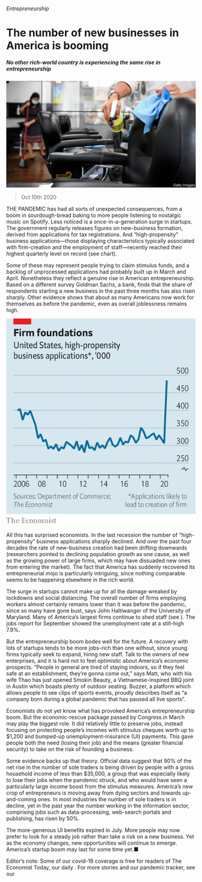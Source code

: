 ###### Entrepreneurship

# The number of new businesses in America is booming 

##### No other rich-world country is experiencing the same rise in entrepreneurship 

![image](images/20201010_USP503.jpg) 

> Oct 10th 2020 


THE PANDEMIC has had all sorts of unexpected consequences, from a boom in sourdough-bread baking to more people listening to nostalgic music on Spotify. Less noticed is a once-in-a-generation surge in startups. The government regularly releases figures on new-business formation, derived from applications for tax registrations. And “high-propensity” business applications—those displaying characteristics typically associated with firm-creation and the employment of staff—recently reached their highest quarterly level on record (see chart).


Some of these may represent people trying to claim stimulus funds, and a backlog of unprocessed applications had probably built up in March and April. Nonetheless they reflect a genuine rise in American entrepreneurship. Based on a different survey Goldman Sachs, a bank, finds that the share of respondents starting a new business in the past three months has also risen sharply. Other evidence shows that about as many Americans now work for themselves as before the pandemic, even as overall joblessness remains high.

![image](images/20201010_USC033.png) 



All this has surprised economists. In the last recession the number of “high-propensity” business applications sharply declined. And over the past four decades the rate of new-business creation had been drifting downwards (researchers pointed to declining population growth as one cause, as well as the growing power of large firms, which may have dissuaded new ones from entering the market). The fact that America has suddenly recovered its entrepreneurial mojo is particularly intriguing, since nothing comparable seems to be happening elsewhere in the rich world.



The surge in startups cannot make up for all the damage wreaked by lockdowns and social distancing. The overall number of firms employing workers almost certainly remains lower than it was before the pandemic, since so many have gone bust, says John Haltiwanger of the University of Maryland. Many of America’s largest firms continue to shed staff (see ). The jobs report for September showed the unemployment rate at a still-high 7.9%.


But the entrepreneurship boom bodes well for the future. A recovery with lots of startups tends to be more jobs-rich than one without, since young firms typically seek to expand, hiring new staff. Talk to the owners of new enterprises, and it is hard not to feel optimistic about America’s economic prospects. “People in general are tired of staying indoors, so if they feel safe at an establishment, they’re gonna come out,” says Matt, who with his wife Thao has just opened Smokin Beauty, a Vietnamese-inspired BBQ joint in Austin which boasts plenty of outdoor seating. Buzzer, a platform which allows people to see clips of sports events, proudly describes itself as “a company born during a global pandemic that has paused all live sports”.


Economists do not yet know what has provoked America’s entrepreneurship boom. But the economic-rescue package passed by Congress in March may play the biggest role. It did relatively little to preserve jobs, instead focusing on protecting people’s incomes with stimulus cheques worth up to $1,200 and bumped-up unemployment-insurance (UI) payments. This gave people both the need (losing their job) and the means (greater financial security) to take on the risk of founding a business.


Some evidence backs up that theory. Official data suggest that 90% of the net rise in the number of sole traders is being driven by people with a gross household income of less than $35,000, a group that was especially likely to lose their jobs when the pandemic struck, and who would have seen a particularly large income boost from the stimulus measures. America’s new crop of entrepreneurs is moving away from dying sectors and towards up-and-coming ones. In most industries the number of sole traders is in decline, yet in the past year the number working in the information sector, comprising jobs such as data-processing, web-search portals and publishing, has risen by 50%.


The more-generous UI benefits expired in July. More people may now prefer to look for a steady job rather than take a risk on a new business. Yet as the economy changes, new opportunities will continue to emerge. America’s startup boom may last for some time yet.■


Editor’s note: Some of our covid-19 coverage is free for readers of The Economist Today, our daily . For more stories and our pandemic tracker, see our 

